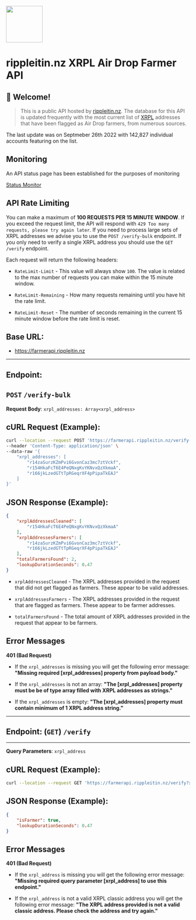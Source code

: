 <img src="https://i.imgur.com/JwUGvaT.jpg" width="100px"/><br>
# **rippleitin.nz XRPL Air Drop Farmer API**

## 👋 Welcome! 

> This is a public API hosted by [rippleitin.nz](https://rippleitin.nz). The database for this API is updated frequently with the most current list of [XRPL](https://xrpl.org) addresses that have been flagged as Air Drop farmers, from numerous sources.

The last update was on Septmeber 26th 2022 with 142,827 individual accounts featuring on the list.

## **Monitoring**

An API status page has been established for the purposes of monitoring

[Status Monitor](https://stats.uptimerobot.com/By15MTDWMn)



## **API Rate Limiting**

You can make a maximum of **100 REQUESTS PER 15 MINUTE WINDOW**. If you exceed the request limit, the API will respond with `429 Too many requests, please try again later`. If you need to process large sets of XRPL addresses we advise you to use the `POST /verify-bulk` endpoint. If you only need to verify a single XRPL address you should use the `GET /verify` endpoint.

Each request will return the following headers:

- `RateLimit-Limit` - This value will always show `100`. The value is related to the max number of requests you can make within the 15 minute window.

- `RateLimit-Remaining` - How many requests remaining until you have hit the rate limit. 

- `RateLimit-Reset` - The number of seconds remaining in the current 15 minute window before the rate limit is reset.

## **Base URL:**
- https://farmerapi.rippleitin.nz
---
## **Endpoint:** 
**`POST`** 
`/verify-bulk` 
---
**Request Body**:
`xrpl_addresses: Array<xrpl_address>`

## **cURL Request (Example):**

```bash
curl --location --request POST 'https://farmerapi.rippleitin.nz/verify-bulk' \
--header 'Content-Type: application/json' \
--data-raw '{
    "xrpl_addresses": [
        "r14zaSurzKZmPvi6GvonCaz3mc7ztVckf",
        "r154HkaFcT6E4PeQNxgKvYKNvxQzXkmaA",
        "r166jkLzedGTtTpRGeqrXF4pPipaTkEAJ"
    ]
}'
```
## **JSON Response (Example):**

```JSON
{
    "xrplAddressesCleaned": [
        "r154HkaFcT6E4PeQNxgKvYKNvxQzXkmaA"
    ],
    "xrplAddressesFarmers": [
        "r14zaSurzKZmPvi6GvonCaz3mc7ztVckf",
        "r166jkLzedGTtTpRGeqrXF4pPipaTkEAJ"
    ],
    "totalFarmersFound": 2,
    "lookupDurationSeconds": 0.47
}
```

- `xrplAddressesCleaned` - The XRPL addresses provided in the request that did not get flagged as farmers. These appear to be valid addresses.

- `xrplAddressesFarmers` - The XRPL addresses provided in the request that are flagged as farmers. These appear to be farmer addresses.

- `totalFarmersFound` - The total amount of XRPL addresses provided in the request that appear to be farmers.

## **Error Messages**

**401 (Bad Request)**

- If the `xrpl_addresses` is missing you will get the following error message:
**"Missing required [xrpl_addresses] property from payload body."**

- If the `xrpl_addresses` is not an array: 
**"The [xrpl_addresses] property must be be of type array filled with XRPL addresses as strings."**

- If the `xrpl_addresses` is empty: 
**"The [xrpl_addresses] property must contain minimum of 1 XRPL address string."**
---
## **Endpoint:** (**`GET`**) `/verify`
--- 
**Query Parameters**: `xrpl_address`

## **cURL Request (Example):**

```bash
curl --location --request GET 'https://farmerapi.rippleitin.nz/verify?xrpl_address=r36PzVWGbVaUvLaqej22BFEHi4m37ufBte'
```

## **JSON Response (Example):**

```JSON
{
    "isFarmer": true,
    "lookupDurationSeconds": 0.47
}
```

## **Error Messages**

**401 (Bad Request)**

- If the `xrpl_address` is missing you will get the following error message:
**"Missing required query parameter [xrpl_address] to use this endpoint."**

- If the `xrpl_address` is not a valid XRPL classic address you will get the following error message: 
**"The XRPL address provided is not a valid classic address. Please check the address and try again."**


